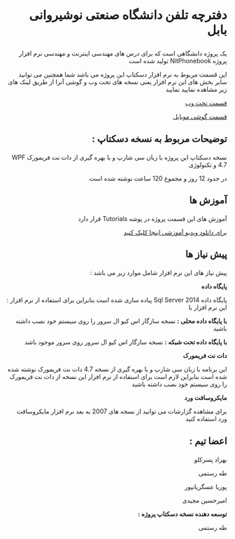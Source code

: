 # <p align="right">دفترچه تلفن دانشگاه صنعتی نوشیروانی بابل</p>
<p align="right">
یک پروژه دانشگاهی است که برای درس های مهندسی اینترنت و مهندسی نرم افزار تولید شده است NitPhonebook پروژه 
</p>
<p align="right">
این قسمت مربوط به نرم افزار دسکتاپ این پروژه می باشد شما همچنین می توانید سایر بخش های این نرم افزار یعنی نسخه های تحت وب و گوشی آنرا از طریق لینک های زیر مشاهده نمایید نمایید
</p>


[<p align="right">قسمت تحت وب</p>](https://github.com/tataiee1375/NitPhonebook)
[<p align="right">قسمت گوشی موبایل</p>](https://github.com/tataiee1375/NitPhonebook)

## <p align="right">: توضیحات مربوط به نسخه دسکتاپ</p>

<p align="right">  WPF  نسخه دسکتاپ این پروژه با زبان سی شارپ و با بهره گیری از دات نت فریمورک 4.7 و تکنولوژی</p>

<p align="right">در حدود 12 روز و مجموع 120 ساعت نوشته شده است</p>

## <p align="right">آموزش ها</p>

<p align="right"> قرار دارد  Tutorials  آموزش های این قسمت پروژه در پوشه </p>

[<p align="right">برای دانلود ویدیو آموزشی اینجا کلیک کنید</p>](https://raw.githubusercontent.com/tataiee1375/NitPhonebook/master/Tutorials/Videos/Tutorial01.mp4)


## <p align="right">پیش نیاز ها</p>

<p align="right">: پیش نیاز های این نرم افزار شامل موارد زیر می باشد</p>

<p align="right"><strong>پایگاه داده</strong></p>

<p align="right"> : پیاده سازی شده است بنابراین برای استفاده از نرم افزار  Sql Server 2014 پایگاه داده این نرم افزار با </p>
<p align="right"><strong> با پایگاه داده محلی :</strong> نسخه سازگار اس کیو ال سرور را روی سیستم خود نصب داشته باشید</p>
<p align="right"><strong> با پایگاه داده تحت شبکه :</strong> نسخه سازگار اس کیو ال سرور  روی سرور موجود باشد</p>

<p align="right"><strong>دات نت فریمورک</strong></p>

<p align="right">این برنامه با زبان سی شارپ و با بهره گیری از نسخه 4.7 دات نت فریمورک نوشته شده شده است بنابراین لازم است برای استفاده از نرم افزار این نسخه از دات نت فریمورک را روی سیستم خود نصب داشته باشید</p>

<p align="right"><strong>مایکروسافت ورد</strong></p>

<p align="right">برای مشاهده گزارشات می توانید از نسخه های 2007 به بعد نرم افزار مایکروسافت ورد استفاده کنید</p>

## <p align="right"> : اعضا تیم</p>

<p align="right">بهزاد پسرکلو</p>
<p align="right">طه رستمی</p>
<p align="right">پوریا عسگریانپور</p>
<p align="right">امیرحسین مجیدی</p>

<p align="right"><strong> : توسعه دهنده نسخه دسکتاپ پروژه</strong></p>
 <p align="right"> طه رستمی</p>
